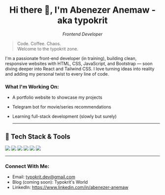 <h1 align="center">Hi there 👋, I'm Abenezer Anemaw -aka typokrit</h1>
 
 <p align="center">
   <em>Frontend Developer</em>
 </p>

> Code. Coffee. Chaos.  
> Welcome to the typokrit zone.

I'm a passionate front-end developer (in training), building clean, responsive websites with HTML, CSS, JavaScript, and Bootstrap — soon diving deeper into React and Tailwind CSS. I love turning ideas into reality and adding my personal twist to every line of code.

### What I'm Working On:
- A portfolio website to showcase my projects
- Telegram bot for movie/series recommendations
- Learning full-stack development (slowly but surely)

  ---
 
 ## 🔧 Tech Stack & Tools
 
 <p>
   <img src="https://img.shields.io/badge/HTML5-E34F26?style=flat&logo=html5&logoColor=white" />
   <img src="https://img.shields.io/badge/CSS3-1572B6?style=flat&logo=css3&logoColor=white" />
   <img src="https://img.shields.io/badge/JavaScript-F7DF1E?style=flat&logo=javascript&logoColor=black" />
   <img src="https://img.shields.io/badge/React-20232A?style=flat&logo=react&logoColor=61DAFB" />
   <img src="https://img.shields.io/badge/Git-F05032?style=flat&logo=git&logoColor=white" />
   <img src="https://img.shields.io/badge/GitHub-181717?style=flat&logo=github&logoColor=white" />
 </p>
 
 ---

### Connect With Me:
- Email: typokrit.dev@gmail.com
- Blog (coming soon): Typokrit's World
- LinkedIn: https://www.linkedin.com/in/abenezer-anemaw



